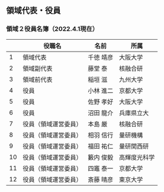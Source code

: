 ## 領域代表・役員
 

### 領域２役員名簿（2022.4.1現在）

| 　 | 役職名 | 名前 | 所属 |
| ---- | ---- | ---- | ---- |
| 1 | 領域代表 | 千徳 靖彦 | 大阪大学 |
| 2 | 領域副代表 | 藤堂 泰 |核融合研 |
| 3 | 領域前代表 | 稲垣 滋 | 九州大学 |
| 4 | 役員 | 小林 進二 | 京都大学 |
| 5 | 役員 | 佐野 孝好 | 大阪大学 |
| 6 | 役員 | 沼田 龍介 | 兵庫県立大 |
| 7 | 役員（領域運営委員） | 本島 厳 | 核融合研 |
| 8 | 役員（領域運営委員） | 相羽 信行 | 量研機構 |
| 9 | 役員（領域運営委員） | 福田 祐仁 | 量研関西研 |
| 10 | 役員（領域運営委員） |籔内 俊毅 | 高輝度光科学 |
| 11 | 役員（領域運営委員） |四竈 泰一 | 京都大学 |
| 12 | 役員（領域運営委員） |斎藤 晴彦 | 東京大学 |